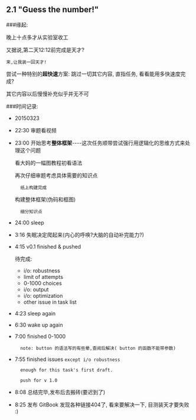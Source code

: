 ## 2.1 "Guess the number!"

###缘起:

晚上十点多才从实验室收工

又据说,第二天12:12前完成是天才?

`来,让我装一回天才!`

尝试一种特别的**超快速**方案: 跳过一切其它内容, 直指任务, 看看能用多快速度完成?

其它内容以后慢慢补充似乎并无不可


###时间记录: 

- 20150323 

- 22:30 审题看视频

- 23:00 开始思考**整体框架**----这次任务顺带尝试强行用逻辑化的思维方式来处理这个问题

    看大妈的一幅图教程初看语法

    再次仔细审题考虑具体需要的知识点

	    纸上构建完成
	
    构建整体框架(伪码和框图)

		细分知识点


- 24:00 sleep

- 3:16 失眠决定爬起来(内心的呼唤?大脑的自动补完能力?)

- 4:15 v0.1 finished & pushed

	待完成:

	- i/o: robustness
	- limit of attempts
	- 0-1000 choices
	- i/o: output
	- i/o: optimization
	- other issue in task list

- 4:23 sleep again 

- 6:30 wake up again

- 7:00 finished 0-1000

		note: button 的语法写的有些晕,查阅后解决( button 的函数不能带参数)
	
- 7:55 finished issues `except i/o robustness`

		enough for this task's first draft.
	
		push for v 1.0

- 8:08 总结完毕,发布后去搬砖(要迟到了)
- 8:25 发布 GitBook 发现各种链接404了, 看来要解决一下, 目测装天才要失败 :)